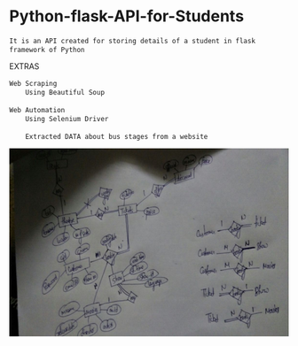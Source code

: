 # Python-flask-API-for-Students
    It is an API created for storing details of a student in flask framework of Python

EXTRAS
    
    Web Scraping
        Using Beautiful Soup
        
    Web Automation
        Using Selenium Driver
        
        Extracted DATA about bus stages from a website
        
<img src="static/images/IMG-20180419-WA0002.jpg" width=600 height=340>
        
